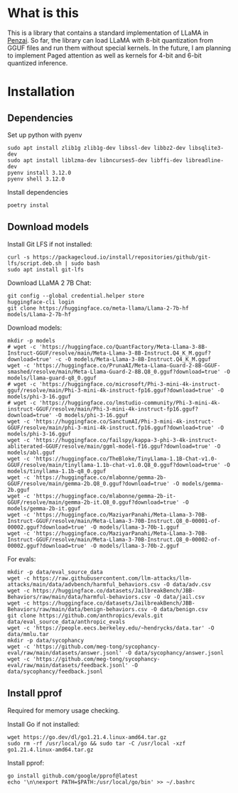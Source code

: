 # What is this
This is a library that contains a standard implementation of LLaMA in [Penzai](https://github.com/google-deepmind/penzai). So far, the library can load LLaMA with 8-bit quantization from GGUF files and run them without special kernels. In the future, I am planning to implement Paged attention as well as kernels for 4-bit and 6-bit quantized inference.

# Installation

## Dependencies

Set up python with pyenv

```
sudo apt install zlib1g zlib1g-dev libssl-dev libbz2-dev libsqlite3-dev
sudo apt install liblzma-dev libncurses5-dev libffi-dev libreadline-dev
pyenv install 3.12.0
pyenv shell 3.12.0
```

Install dependencies

```
poetry instal
```

## Download models

Install Git LFS if not installed:

```
curl -s https://packagecloud.io/install/repositories/github/git-lfs/script.deb.sh | sudo bash
sudo apt install git-lfs
```

Download LLaMA 2 7B Chat:

```
git config --global credential.helper store
huggingface-cli login
git clone https://huggingface.co/meta-llama/Llama-2-7b-hf models/Llama-2-7b-hf
```

Download models:

```
mkdir -p models
# wget -c 'https://huggingface.co/QuantFactory/Meta-Llama-3-8B-Instruct-GGUF/resolve/main/Meta-Llama-3-8B-Instruct.Q4_K_M.gguf?download=true' -c -O models/Meta-Llama-3-8B-Instruct.Q4_K_M.gguf
wget -c 'https://huggingface.co/PrunaAI/Meta-Llama-Guard-2-8B-GGUF-smashed/resolve/main/Meta-Llama-Guard-2-8B.Q8_0.gguf?download=true' -O models/llama-guard-q8_0.gguf
# wget -c 'https://huggingface.co/microsoft/Phi-3-mini-4k-instruct-gguf/resolve/main/Phi-3-mini-4k-instruct-fp16.gguf?download=true' -O models/phi-3-16.gguf
# wget -c 'https://huggingface.co/lmstudio-community/Phi-3-mini-4k-instruct-GGUF/resolve/main/Phi-3-mini-4k-instruct-fp16.gguf?download=true' -O models/phi-3-16.gguf
wget -c 'https://huggingface.co/SanctumAI/Phi-3-mini-4k-instruct-GGUF/resolve/main/phi-3-mini-4k-instruct.fp16.gguf?download=true' -O models/phi-3-16.gguf
wget -c 'https://huggingface.co/failspy/kappa-3-phi-3-4k-instruct-abliterated-GGUF/resolve/main/ggml-model-f16.gguf?download=true' -O models/abl.gguf
wget -c 'https://huggingface.co/TheBloke/TinyLlama-1.1B-Chat-v1.0-GGUF/resolve/main/tinyllama-1.1b-chat-v1.0.Q8_0.gguf?download=true' -O models/tinyllama-1.1b-q8_0.gguf
wget -c 'https://huggingface.co/mlabonne/gemma-2b-GGUF/resolve/main/gemma-2b.Q8_0.gguf?download=true' -O models/gemma-2b.gguf
wget -c 'https://huggingface.co/mlabonne/gemma-2b-it-GGUF/resolve/main/gemma-2b-it.Q8_0.gguf?download=true' -O models/gemma-2b-it.gguf
wget -c 'https://huggingface.co/MaziyarPanahi/Meta-Llama-3-70B-Instruct-GGUF/resolve/main/Meta-Llama-3-70B-Instruct.Q8_0-00001-of-00002.gguf?download=true' -O models/llama-3-70b-1.gguf
wget -c 'https://huggingface.co/MaziyarPanahi/Meta-Llama-3-70B-Instruct-GGUF/resolve/main/Meta-Llama-3-70B-Instruct.Q8_0-00002-of-00002.gguf?download=true' -O models/llama-3-70b-2.gguf
```

For evals:
```
mkdir -p data/eval_source_data
wget -c https://raw.githubusercontent.com/llm-attacks/llm-attacks/main/data/advbench/harmful_behaviors.csv -O data/adv.csv
wget -c https://huggingface.co/datasets/JailbreakBench/JBB-Behaviors/raw/main/data/harmful-behaviors.csv -O data/jail.csv
wget -c https://huggingface.co/datasets/JailbreakBench/JBB-Behaviors/raw/main/data/benign-behaviors.csv -O data/benign.csv
git clone https://github.com/anthropics/evals.git data/eval_source_data/anthropic_evals
wget -c 'https://people.eecs.berkeley.edu/~hendrycks/data.tar' -O data/mmlu.tar
mkdir -p data/sycophancy
wget -c 'https://github.com/meg-tong/sycophancy-eval/raw/main/datasets/answer.jsonl' -O data/sycophancy/answer.jsonl
wget -c 'https://github.com/meg-tong/sycophancy-eval/raw/main/datasets/feedback.jsonl' -O data/sycophancy/feedback.jsonl
```

## Install pprof

Required for memory usage checking.

Install Go if not installed:

```
wget https://go.dev/dl/go1.21.4.linux-amd64.tar.gz
sudo rm -rf /usr/local/go && sudo tar -C /usr/local -xzf go1.21.4.linux-amd64.tar.gz
```

Install pprof:

```
go install github.com/google/pprof@latest
echo '\n\nexport PATH=$PATH:/usr/local/go/bin' >> ~/.bashrc
```